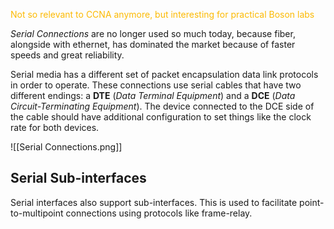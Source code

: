 <span style="color:#fcba03;">Not so relevant to CCNA anymore, but interesting for practical Boson labs</span>

*Serial Connections* are no longer used so much today, because fiber, alongside with ethernet, has dominated the market because of faster speeds and great reliability.

Serial media has a different set of packet encapsulation data link protocols in order to operate. These connections use serial cables that have two different endings: a **DTE** (*Data Terminal Equipment*) and a **DCE** (*Data Circuit-Terminating Equipment*). The device connected to the DCE side of the cable should have additional configuration to set things like the clock rate for both devices.

![[Serial Connections.png]]

## Serial Sub-interfaces

Serial interfaces also support sub-interfaces. This is used to facilitate point-to-multipoint connections using protocols like frame-relay.